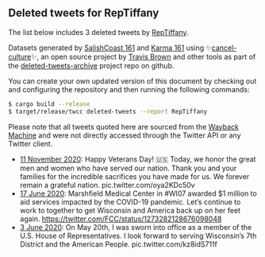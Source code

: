 ## Deleted tweets for RepTiffany

The list below includes 3 deleted tweets by
[RepTiffany](https://twitter.com/RepTiffany).



Datasets generated by [SalishCoast 161](https://twitter.com/SalishCoastA) and [Karma 161](https://twitter.com/KarmaOneSixOne)
using ✨[cancel-culture](https://github.com/travisbrown/cancel-culture)✨, an open source project by [Travis Brown](https://twitter.com/travisbrown) 
and other tools as part of the [deleted-tweets-archive](https://github.com/salcoast/deleted-tweets-archive/) project repo on github.

You can create your own updated version of this document by checking out and configuring the
repository and then running the following commands:

```bash
$ cargo build --release
$ target/release/twcc deleted-tweets --report RepTiffany
```

Please note that all tweets quoted here are sourced from the
[Wayback Machine](https://web.archive.org) and were not directly accessed through the Twitter API or
any Twitter client.

* [11 November 2020](https://web.archive.org/web/20201111150932/https://twitter.com/RepTiffany/status/1326540194284097538): Happy Veterans Day! 🇺🇸   Today, we honor the great men and women who have served our nation. Thank you and your families for the incredible sacrifices you have made for us. We forever remain a grateful nation. pic.twitter.com/oya2KDc50v
* [17 June 2020](https://web.archive.org/web/20200617180709/https://twitter.com/RepTiffany/status/1273316028328673281): Marshfield Medical Center in  #WI07  awarded $1 million to aid services impacted by the COVID-19 pandemic.   Let’s continue to work to together to get Wisconsin and America back up on her feet again. https://twitter.com/FCC/status/1273282128676098048
* [ 3 June 2020](https://web.archive.org/web/20200603131757/https://twitter.com/RepTiffany/status/1268164372507037697): On May 20th, I was sworn into office as a member of the U.S. House of Representatives. I look forward to serving Wisconsin’s 7th District and the American People. pic.twitter.com/kz8idS711f
